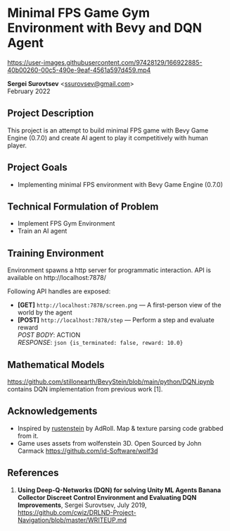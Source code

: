 # Minimal FPS Game Gym Environment with Bevy and DQN Agent

https://user-images.githubusercontent.com/97428129/166922885-40b00260-00c5-490e-9eaf-4561a597d459.mp4

**Sergei Surovtsev** <<ssurovsev@gmail.com>>
<br />
February 2022
## Project Description

This project is an attempt to build minimal FPS game with Bevy Game Engine (0.7.0) and create AI agent to play it competitively with human player.

## Project Goals

* Implementing minimal FPS environment with Bevy Game Engine (0.7.0)

## Technical Formulation of Problem

* Implement FPS Gym Environment
* Train an AI agent

## Training Environment

Environment spawns a http server for programmatic interaction. API is available on http://localhost:7878/

Following API handles are exposed:

* **[GET]** `http://localhost:7878/screen.png` — A first-person view of the world by the agent
* **[POST]** `http://localhost:7878/step` — Perform a step and evaluate reward 
    <br />*POST BODY*: ACTION 
    <br />*RESPONSE*: ```json {is_terminated: false, reward: 10.0}```

## Mathematical Models

https://github.com/stillonearth/BevyStein/blob/main/python/DQN.ipynb contains DQN implementation from previous work [1].

## Acknowledgements

* Inspired by [rustenstein](https://github.com/AdRoll/rustenstein) by AdRoll. Map & texture parsing code grabbed from it.
* Game uses assets from wolfenstein 3D. Open Sourced by John Carmack https://github.com/id-Software/wolf3d

## References

1. **Using Deep-Q-Networks (DQN) for solving Unity ML Agents Banana Collector Discreet Control Environment and Evaluating DQN Improvements**, Sergei Surovtsev, July 2019, https://github.com/cwiz/DRLND-Project-Navigation/blob/master/WRITEUP.md
